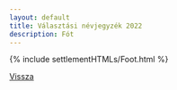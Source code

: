 ```yaml
---
layout: default
title: Választási névjegyzék 2022
description: Fót
---
```


{% include settlementHTMLs/Foot.html %}

[Vissza](./)